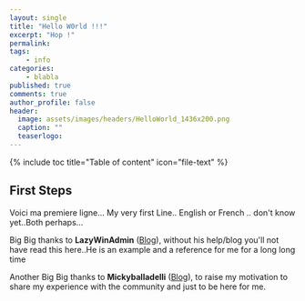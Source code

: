 ```yaml
---
layout: single
title: "Hello W0rld !!!"
excerpt: "Hop !"
permalink:
tags:
    - info
categories:
    - blabla
published: true
comments: true
author_profile: false
header:
  image: assets/images/headers/HelloWorld_1436x200.png
  caption: ""
  teaserlogo: 
---
```

{% include toc title="Table of content" icon="file-text" %}

## First Steps

Voici ma premiere ligne... 
My very first Line..
English or French .. don't know yet..Both perhaps...



<table>
<p>
Big Big thanks to <b>LazyWinAdmin</b>  (<a href="https://lazywinadmin.github.io/">Blog</a>), without his help/blog you'll not have read this here..He is an example and a reference for me for a long long time</td>
</p>
<p>
Another Big Big thanks to <b>Mickyballadelli</b>  (<a href="https://balladelli.com/author/micky/">Blog</a>), to raise my motivation to share my experience with the community and just to be here for me.</td>
</p>
</table>